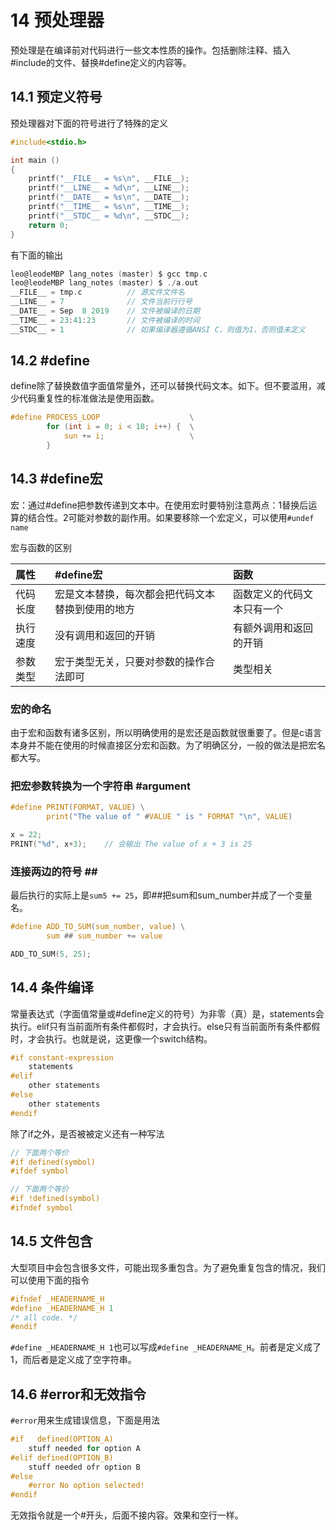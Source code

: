 # 14 预处理器

预处理是在编译前对代码进行一些文本性质的操作。包括删除注释、插入#include的文件、替换#define定义的内容等。

## 14.1 预定义符号

预处理器对下面的符号进行了特殊的定义

```c
#include<stdio.h>

int main ()
{
    printf("__FILE__ = %s\n", __FILE__);
    printf("__LINE__ = %d\n", __LINE__);
    printf("__DATE__ = %s\n", __DATE__);
    printf("__TIME__ = %s\n", __TIME__);
    printf("__STDC__ = %d\n", __STDC__);
    return 0;
}
```

有下面的输出

```c
leo@leodeMBP lang_notes (master) $ gcc tmp.c
leo@leodeMBP lang_notes (master) $ ./a.out
__FILE__ = tmp.c          // 源文件文件名
__LINE__ = 7              // 文件当前行行号
__DATE__ = Sep  8 2019    // 文件被编译的日期
__TIME__ = 23:41:23       // 文件被编译的时间
__STDC__ = 1              // 如果编译器遵循ANSI C，则值为1，否则值未定义  
```

## 14.2 #define

define除了替换数值字面值常量外，还可以替换代码文本。如下。但不要滥用，减少代码重复性的标准做法是使用函数。

```c
#define PROCESS_LOOP                    \
        for (int i = 0; i < 10; i++) {  \
            sun += i;                   \
        }
```

## 14.3 #define宏

宏：通过#define把参数传递到文本中。在使用宏时要特别注意两点：1替换后运算的结合性。2可能对参数的副作用。如果要移除一个宏定义，可以使用`#undef name`

宏与函数的区别

| 属性   | \#define宏                | 函数            |
| :--- | :----------------------- | :------------ |
| 代码长度 | 宏是文本替换，每次都会把代码文本替换到使用的地方 | 函数定义的代码文本只有一个 |
| 执行速度 | 没有调用和返回的开销               | 有额外调用和返回的开销   |
| 参数类型 | 宏于类型无关，只要对参数的操作合法即可      | 类型相关          |

### 宏的命名

由于宏和函数有诸多区别，所以明确使用的是宏还是函数就很重要了。但是c语言本身并不能在使用的时候直接区分宏和函数。为了明确区分，一般的做法是把宏名都大写。

### 把宏参数转换为一个字符串 \#argument

```c
#define PRINT(FORMAT, VALUE) \
        print("The value of " #VALUE " is " FORMAT "\n", VALUE)

x = 22;
PRINT("%d", x+3);    // 会输出 The value of x + 3 is 25
```

### 连接两边的符号 \#\#

最后执行的实际上是`sum5 += 25`，即##把sum和sum_number并成了一个变量名。

```c
#define ADD_TO_SUM(sum_number, value) \
        sum ## sum_number += value

ADD_TO_SUM(5, 25);
```

## 14.4 条件编译

常量表达式（字面值常量或#define定义的符号）为非零（真）是，statements会执行。elif只有当前面所有条件都假时，才会执行。else只有当前面所有条件都假时，才会执行。也就是说，这更像一个switch结构。

```c
#if constant-expression
    statements
#elif
    other statements
#else
    other statements
#endif
```

除了if之外，是否被被定义还有一种写法

```c
// 下面两个等价
#if defined(symbol)
#ifdef symbol

// 下面两个等价
#if !defined(symbol)
#ifndef symbol
```

## 14.5 文件包含

大型项目中会包含很多文件，可能出现多重包含。为了避免重复包含的情况，我们可以使用下面的指令

```c
#ifndef _HEADERNAME_H
#define _HEADERNAME_H 1
/* all code. */
#endif
```

`#define _HEADERNAME_H 1`也可以写成`#define _HEADERNAME_H`。前者是定义成了1，而后者是定义成了空字符串。

## 14.6 #error和无效指令

`#error`用来生成错误信息，下面是用法

```c
#if   defined(OPTION_A)
    stuff needed for option A
#elif defined(OPTION_B)
    stuff needed ofr option B
#else
    #error No option selected!
#endif
```

无效指令就是一个#开头，后面不接内容。效果和空行一样。
